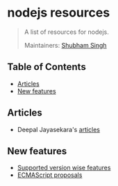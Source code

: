 # nodejs resources
> A list of resources for nodejs.
>
> Maintainers: [Shubham Singh](https://github.com/shbhshs)

## Table of Contents
  - [Articles](##articles)
  - [New features](##new-features)

## Articles
* Deepal Jayasekara's [articles](https://blog.insiderattack.net/event-loop-and-the-big-picture-nodejs-event-loop-part-1-1cb67a182810)


## New features
* [Supported version wise features](https://node.green/)
* [ECMAScript proposals](https://github.com/tc39/proposals)
